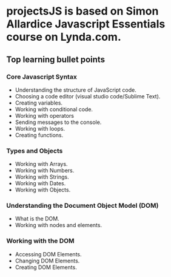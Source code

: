 # projectsJS is based on Simon Allardice Javascript Essentials course on Lynda.com.
## Top learning bullet points
### Core Javascript Syntax
- Understanding the structure of JavaScript code.
- Choosing a code editor (visual studio code/Sublime Text).
- Creating variables.
- Working with conditional code.
- Working with operators
- Sending messages to the console.
- Working with loops.
- Creating functions.

### Types and Objects
- Working with Arrays.
- Working with Numbers.
- Working with Strings.
- Working with Dates.
- Working with Objects.

### Understanding the Document Object Model (DOM)
- What is the DOM.
- Working with nodes and elements.

### Working with the DOM
- Accessing DOM Elements.
- Changing DOM Elements.
- Creating DOM Elements.

